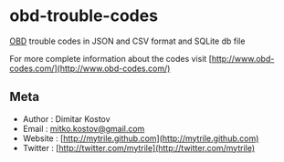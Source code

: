 # obd-trouble-codes

[OBD](http://en.wikipedia.org/wiki/On-board_diagnostics) trouble codes in JSON and CSV format and SQLite db file

For more complete information about the codes visit [http://www.obd-codes.com/](http://www.obd-codes.com/)

## Meta

* Author  : Dimitar Kostov
* Email   : mitko.kostov@gmail.com
* Website : [http://mytrile.github.com](http://mytrile.github.com)
* Twitter : [http://twitter.com/mytrile](http://twitter.com/mytrile)